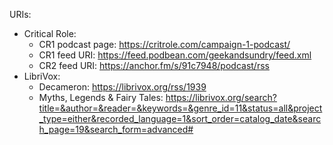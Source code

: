 URIs:
* Critical Role:
  * CR1 podcast page: https://critrole.com/campaign-1-podcast/
  * CR1 feed URI: https://feed.podbean.com/geekandsundry/feed.xml
  * CR2 feed URI: https://anchor.fm/s/91c7948/podcast/rss
* LibriVox:
  * Decameron: https://librivox.org/rss/1939
  * Myths, Legends & Fairy Tales: https://librivox.org/search?title=&author=&reader=&keywords=&genre_id=11&status=all&project_type=either&recorded_language=1&sort_order=catalog_date&search_page=19&search_form=advanced#
